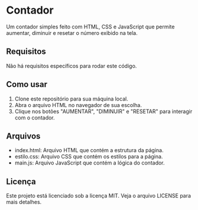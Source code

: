  <h1>Contador</h1>
    <p>Um contador simples feito com HTML, CSS e JavaScript que permite aumentar, diminuir e resetar o número exibido na tela.</p>
    <h2>Requisitos</h2>
    <p>Não há requisitos específicos para rodar este código.</p>
    <h2>Como usar</h2>
    <ol>
      <li>Clone este repositório para sua máquina local.</li>
      <li>Abra o arquivo HTML no navegador de sua escolha.</li>
      <li>Clique nos botões "AUMENTAR", "DIMINUIR" e "RESETAR" para interagir com o contador.</li>
    </ol>
    <h2>Arquivos</h2>
    <ul>
      <li>index.html: Arquivo HTML que contém a estrutura da página.</li>
      <li>estilo.css: Arquivo CSS que contém os estilos para a página.</li>
      <li>main.js: Arquivo JavaScript que contém a lógica do contador.</li>
    </ul>
    <h2>Licença</h2>
    <p>Este projeto está licenciado sob a licença MIT. Veja o arquivo LICENSE para mais detalhes.</p>
